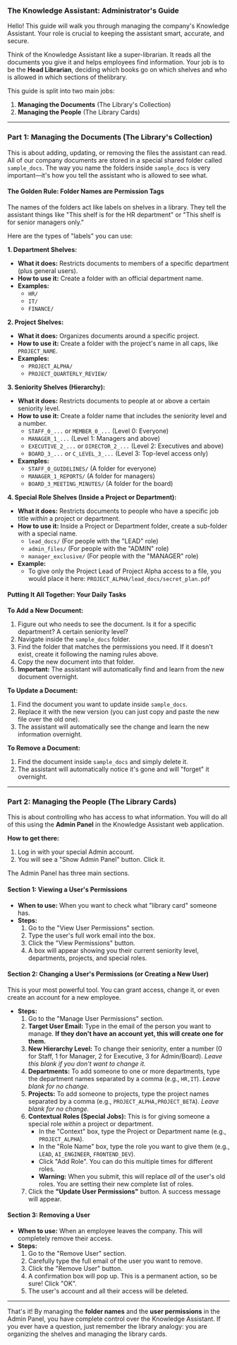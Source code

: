 ### **The Knowledge Assistant: Administrator's Guide**

Hello! This guide will walk you through managing the company's Knowledge Assistant. Your role is crucial to keeping the assistant smart, accurate, and secure.

Think of the Knowledge Assistant like a super-librarian. It reads all the documents you give it and helps employees find information. Your job is to be the **Head Librarian**, deciding which books go on which shelves and who is allowed in which sections of thelibrary.

This guide is split into two main jobs:
1.  **Managing the Documents** (The Library's Collection)
2.  **Managing the People** (The Library Cards)

---

### **Part 1: Managing the Documents (The Library's Collection)**

This is about adding, updating, or removing the files the assistant can read. All of our company documents are stored in a special shared folder called `sample_docs`. The way you name the folders inside `sample_docs` is very important—it's how you tell the assistant who is allowed to see what.

#### **The Golden Rule: Folder Names are Permission Tags**

The names of the folders act like labels on shelves in a library. They tell the assistant things like "This shelf is for the HR department" or "This shelf is for senior managers only."

Here are the types of "labels" you can use:

**1. Department Shelves:**
*   **What it does:** Restricts documents to members of a specific department (plus general users).
*   **How to use it:** Create a folder with an official department name.
*   **Examples:**
    *   `HR/`
    *   `IT/`
    *   `FINANCE/`

**2. Project Shelves:**
*   **What it does:** Organizes documents around a specific project.
*   **How to use it:** Create a folder with the project's name in all caps, like `PROJECT_NAME`.
*   **Examples:**
    *   `PROJECT_ALPHA/`
    *   `PROJECT_QUARTERLY_REVIEW/`

**3. Seniority Shelves (Hierarchy):**
*   **What it does:** Restricts documents to people at or above a certain seniority level.
*   **How to use it:** Create a folder name that includes the seniority level and a number.
    *   `STAFF_0_...` or `MEMBER_0_...` (Level 0: Everyone)
    *   `MANAGER_1_...` (Level 1: Managers and above)
    *   `EXECUTIVE_2_...` or `DIRECTOR_2_...` (Level 2: Executives and above)
    *   `BOARD_3_...` or `C_LEVEL_3_...` (Level 3: Top-level access only)
*   **Examples:**
    *   `STAFF_0_GUIDELINES/` (A folder for everyone)
    *   `MANAGER_1_REPORTS/` (A folder for managers)
    *   `BOARD_3_MEETING_MINUTES/` (A folder for the board)

**4. Special Role Shelves (Inside a Project or Department):**
*   **What it does:** Restricts documents to people who have a specific job title *within* a project or department.
*   **How to use it:** Inside a Project or Department folder, create a sub-folder with a special name.
    *   `lead_docs/` (For people with the "LEAD" role)
    *   `admin_files/` (For people with the "ADMIN" role)
    *   `manager_exclusive/` (For people with the "MANAGER" role)
*   **Example:**
    *   To give only the Project Lead of Project Alpha access to a file, you would place it here: `PROJECT_ALPHA/lead_docs/secret_plan.pdf`

#### **Putting It All Together: Your Daily Tasks**

**To Add a New Document:**
1.  Figure out who needs to see the document. Is it for a specific department? A certain seniority level?
2.  Navigate inside the `sample_docs` folder.
3.  Find the folder that matches the permissions you need. If it doesn't exist, create it following the naming rules above.
4.  Copy the new document into that folder.
5.  **Important:** The assistant will automatically find and learn from the new document overnight.

**To Update a Document:**
1.  Find the document you want to update inside `sample_docs`.
2.  Replace it with the new version (you can just copy and paste the new file over the old one).
3.  The assistant will automatically see the change and learn the new information overnight.

**To Remove a Document:**
1.  Find the document inside `sample_docs` and simply delete it.
2.  The assistant will automatically notice it's gone and will "forget" it overnight.

---

### **Part 2: Managing the People (The Library Cards)**

This is about controlling who has access to what information. You will do all of this using the **Admin Panel** in the Knowledge Assistant web application.

**How to get there:**
1.  Log in with your special Admin account.
2.  You will see a "Show Admin Panel" button. Click it.

The Admin Panel has three main sections.

#### **Section 1: Viewing a User's Permissions**

*   **When to use:** When you want to check what "library card" someone has.
*   **Steps:**
    1.  Go to the "View User Permissions" section.
    2.  Type the user's full work email into the box.
    3.  Click the "View Permissions" button.
    4.  A box will appear showing you their current seniority level, departments, projects, and special roles.

#### **Section 2: Changing a User's Permissions (or Creating a New User)**

This is your most powerful tool. You can grant access, change it, or even create an account for a new employee.

*   **Steps:**
    1.  Go to the "Manage User Permissions" section.
    2.  **Target User Email:** Type in the email of the person you want to manage. **If they don't have an account yet, this will create one for them.**
    3.  **New Hierarchy Level:** To change their seniority, enter a number (0 for Staff, 1 for Manager, 2 for Executive, 3 for Admin/Board). *Leave this blank if you don't want to change it.*
    4.  **Departments:** To add someone to one or more departments, type the department names separated by a comma (e.g., `HR,IT`). *Leave blank for no change.*
    5.  **Projects:** To add someone to projects, type the project names separated by a comma (e.g., `PROJECT_ALPHA,PROJECT_BETA`). *Leave blank for no change.*
    6.  **Contextual Roles (Special Jobs):** This is for giving someone a special role *within* a project or department.
        *   In the "Context" box, type the Project or Department name (e.g., `PROJECT_ALPHA`).
        *   In the "Role Name" box, type the role you want to give them (e.g., `LEAD`, `AI_ENGINEER`, `FRONTEND_DEV`).
        *   Click "Add Role". You can do this multiple times for different roles.
        *   **Warning:** When you submit, this will replace *all* of the user's old roles. You are setting their new complete list of roles.
    7.  Click the **"Update User Permissions"** button. A success message will appear.

#### **Section 3: Removing a User**

*   **When to use:** When an employee leaves the company. This will completely remove their access.
*   **Steps:**
    1.  Go to the "Remove User" section.
    2.  Carefully type the full email of the user you want to remove.
    3.  Click the "Remove User" button.
    4.  A confirmation box will pop up. This is a permanent action, so be sure! Click "OK".
    5.  The user's account and all their access will be deleted.

---

That's it! By managing the **folder names** and the **user permissions** in the Admin Panel, you have complete control over the Knowledge Assistant. If you ever have a question, just remember the library analogy: you are organizing the shelves and managing the library cards.